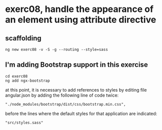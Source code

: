 # exerc08, handle the appearance of an element using attribute directive

## scaffolding

```shell
ng new exerc08 -v -S -g --routing --style=sass
```

## I'm adding Bootstrap support in this exercise

```shell
cd exerc08
ng add ngx-bootstrap
```

at this point, it is necessary to add references to styles by editing file angular.json by adding the following line of code twice:

```text
"./node_modules/bootstrap/dist/css/bootstrap.min.css",
```

before the lines where the default styles for that application are indicated:

```text
"src/styles.sass"
```
